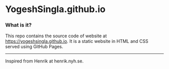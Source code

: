 # YogeshSingla.github.io

### What is it?  
This repo contains the source code of website at https://yogeshsingla.github.io. It is a static website in HTML and CSS served using GitHub Pages.  
* * *
Inspired from Henrik at henrik.nyh.se.  
